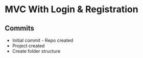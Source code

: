 # MVC With Login & Registration

## Commits

* Initial commit - Repo created
* Project created
* Create folder structure